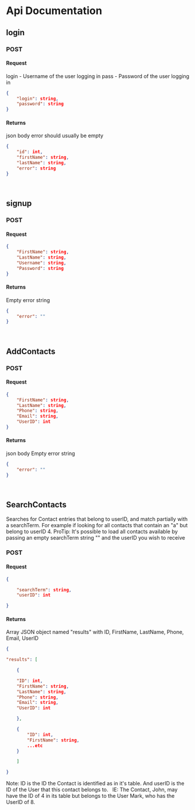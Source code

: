 # Api Documentation


## login
### POST
#### Request
login - Username of the user logging in
pass - Password of the user logging in
```json 
{
	"login": string,
	"password": string
}

```
#### Returns
json body
error should usually be empty
```json 
{
	"id": int,
	"firstName": string,
	"lastName": string,
	"error": string
}

```

<br>

## signup
### POST
#### Request
```json 
{
	"FirstName": string,
	"LastName": string,
	"Username": string,
	"Password": string
}

```
#### Returns
Empty error string
```json
{
	"error": ""
}
```
  
<br>

## AddContacts

### POST
#### Request

```json 
{
	"FirstName": string,
	"LastName": string,
	"Phone": string,
	"Email": string,
	"UserID": int
}

```
#### Returns
json body
Empty error string
```json 
{
	"error": ""
}

```

<br>

## SearchContacts

Searches for Contact entries that belong to userID, and match partially with a searchTerm. 
For example if looking for all contacts that contain an "a" but belong to userID 4.
ProTip: It's possible to load all contacts available by passing an empty searchTerm string "" and the userID you wish to receive
### POST
#### Request
```json
{

	"searchTerm": string,
	"userID": int

}
```

#### Returns
Array JSON object named "results" with ID, FirstName, LastName, Phone, Email, UserID
```json
{

"results": [

	{

	"ID": int,
	"FirstName": string,
	"LastName": string,
	"Phone": string,
	"Email": string,
	"UserID": int

	},

	{
		"ID": int,
		"FirstName": string,
		...etc
	}

	]

}
```
Note: ID is the ID the Contact is identified as in it's table. And userID is the ID of the User that this contact belongs to.
&nbsp; IE: The Contact, John, may have the ID of 4 in its table but belongs to the User Mark, who has the UserID of 8.

